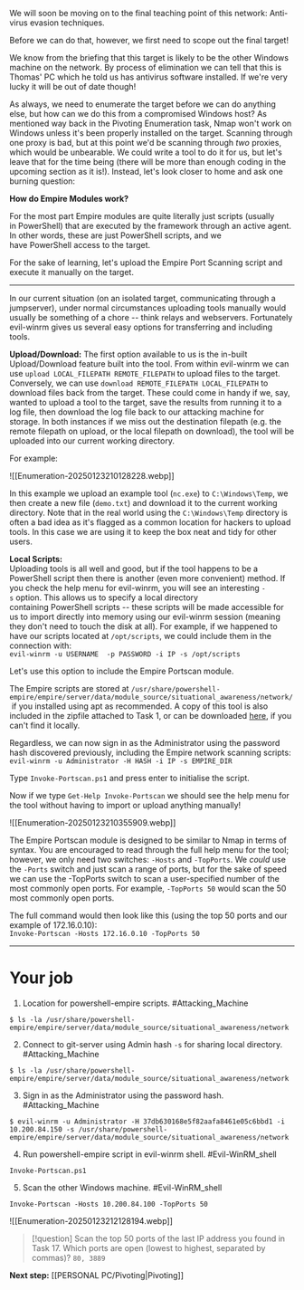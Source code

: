 We will soon be moving on to the final teaching point of this network: Anti-virus evasion techniques.

Before we can do that, however, we first need to scope out the final target!

We know from the briefing that this target is likely to be the other Windows machine on the network. By process of elimination we can tell that this is Thomas' PC which he told us has antivirus software installed. If we're very lucky it will be out of date though!

As always, we need to enumerate the target before we can do anything else, but how can we do this from a compromised Windows host? As mentioned way back in the Pivoting Enumeration task, Nmap won't work on Windows unless it's been properly installed on the target. Scanning through one proxy is bad, but at this point we'd be scanning through _two_ proxies, which would be unbearable. We could write a tool to do it for us, but let's leave that for the time being (there will be more than enough coding in the upcoming section as it is!). Instead, let's look closer to home and ask one burning question:

**How do Empire Modules work?**

For the most part Empire modules are quite literally just scripts (usually in PowerShell) that are executed by the framework through an active agent.  In other words, these are just PowerShell scripts, and we have PowerShell access to the target.

For the sake of learning, let's upload the Empire Port Scanning script and execute it manually on the target.


---

In our current situation (on an isolated target, communicating through a jumpserver), under normal circumstances uploading tools manually would usually be something of a chore -- think relays and webservers. Fortunately evil-winrm gives us several easy options for transferring and including tools.

**Upload/Download:** 
The first option available to us is the in-built Upload/Download feature built into the tool. From within evil-winrm we can use `upload LOCAL_FILEPATH REMOTE_FILEPATH` to upload files to the target. Conversely, we can use `download REMOTE_FILEPATH LOCAL_FILEPATH` to download files back from the target. These could come in handy if we, say, wanted to upload a tool to the target, save the results from running it to a log file, then download the log file back to our attacking machine for storage. In both instances if we miss out the destination filepath (e.g. the remote filepath on upload, or the local filepath on download), the tool will be uploaded into our current working directory.  

For example:

![[Enumeration-20250123210128228.webp]]

In this example we upload an example tool (`nc.exe`) to `C:\Windows\Temp`, we then create a new file (`demo.txt`) and download it to the current working directory. Note that in the real world using the `C:\Windows\Temp` directory is often a bad idea as it's flagged as a common location for hackers to upload tools. In this case we are using it to keep the box neat and tidy for other users.

**Local Scripts:**  
Uploading tools is all well and good, but if the tool happens to be a PowerShell script then there is another (even more convenient) method. If you check the help menu for evil-winrm, you will see an interesting `-s` option. This allows us to specify a local directory containing PowerShell scripts -- these scripts will be made accessible for us to import directly into memory using our evil-winrm session (meaning they don't need to touch the disk at all). For example, if we happened to have our scripts located at `/opt/scripts`, we could include them in the connection with:  
`evil-winrm -u USERNAME  -p PASSWORD -i IP -s /opt/scripts`  

Let's use this option to include the Empire Portscan module.

The Empire scripts are stored at `/usr/share/powershell-empire/empire/server/data/module_source/situational_awareness/network/` if you installed using apt as recommended. A copy of this tool is also included in the zipfile attached to Task 1, or can be downloaded [here](https://github.com/BC-SECURITY/Empire/blob/master/empire/server/data/module_source/situational_awareness/network/Invoke-Portscan.ps1), if you can't find it locally.  

Regardless, we can now sign in as the Administrator using the password hash discovered previously, including the Empire network scanning scripts:  
`evil-winrm -u Administrator -H HASH -i IP -s EMPIRE_DIR`  

Type `Invoke-Portscan.ps1` and press enter to initialise the script.  

Now if we type `Get-Help Invoke-Portscan` we should see the help menu for the tool without having to import or upload anything manually!

![[Enumeration-20250123210355909.webp]]

The Empire Portscan module is designed to be similar to Nmap in terms of syntax. You are encouraged to read through the full help menu for the tool; however, we only need two switches: `-Hosts` and `-TopPorts`. We _could_ use the `-Ports` switch and just scan a range of ports, but for the sake of speed we can use the -TopPorts switch to scan a user-specified number of the most commonly open ports. For example, `-TopPorts 50` would scan the 50 most commonly open ports.

The full command would then look like this (using the top 50 ports and our example of 172.16.0.10):  
`Invoke-Portscan -Hosts 172.16.0.10 -TopPorts 50`


---

# Your job

1. Location for powershell-empire scripts. 
#Attacking_Machine 
```
$ ls -la /usr/share/powershell-empire/empire/server/data/module_source/situational_awareness/network
```

2. Connect to git-server using Admin hash `-s` for sharing local directory.
#Attacking_Machine 
```
$ ls -la /usr/share/powershell-empire/empire/server/data/module_source/situational_awareness/network
```

3. Sign in as the Administrator using the password hash. 
#Attacking_Machine 
```
$ evil-winrm -u Administrator -H 37db630168e5f82aafa8461e05c6bbd1 -i 10.200.84.150 -s /usr/share/powershell-empire/empire/server/data/module_source/situational_awareness/network
```

4. Run powershell-empire script in evil-winrm shell. 
#Evil-WinRM_shell 
```
Invoke-Portscan.ps1
```

5. Scan the other Windows machine. 
#Evil-WinRM_shell 
```
Invoke-Portscan -Hosts 10.200.84.100 -TopPorts 50
```

![[Enumeration-20250123212128194.webp]]

> [!question]
>Scan the top 50 ports of the last IP address you found in Task 17. Which ports are open (lowest to highest, separated by commas)?
>`80, 3889`


**Next step:**  [[PERSONAL PC/Pivoting|Pivoting]]
